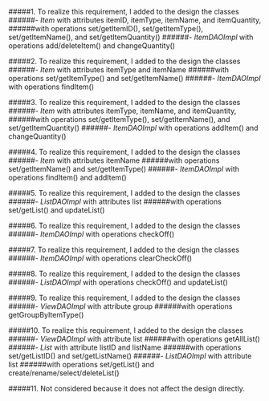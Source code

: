 #####1. To realize this requirement, I added to the design the classes
######- *Item* with attributes itemID, itemType, itemName, and itemQuantity,
######with operations set/getItemID(), set/getItemType(), set/getItemName(), and set/getItemQuantity()
######- *ItemDAOImpl* with operations add/deleteItem() and changeQuantity()

#####2. To realize this requirement, I added to the design the classes
######- *Item* with attributes itemType and itemName
######with operations set/getItemType() and set/getItemName()
######- *ItemDAOImpl* with operations findItem()

#####3. To realize this requirement, I added to the design the classes
######- *Item* with attributes itemType, itemName, and itemQuantity,
######with operations set/getItemType(), set/getItemName(), and set/getItemQuantity()
######- *ItemDAOImpl* with operations addItem() and changeQuantity()
 
#####4. To realize this requirement, I added to the design the classes
######- *Item* with attributes itemName
######with operations set/getItemName() and set/getItemType()
######- *ItemDAOImpl* with operations findItem() and addItem()

#####5. To realize this requirement, I added to the design the classes
######- *ListDAOImpl* with attributes list
######with operations set/getList() and updateList()

#####6. To realize this requirement, I added to the design the classes
######- *ItemDAOImpl* with operations checkOff()

#####7. To realize this requirement, I added to the design the classes
######- *ItemDAOImpl* with operations clearCheckOff()

#####8. To realize this requirement, I added to the design the classes
######- *ListDAOImpl* with operations checkOff() and updateList()

#####9. To realize this requirement, I added to the design the classes
######- *ViewDAOImpl* with attribute group
######with operations getGroupByItemType()

#####10. To realize this requirement, I added to the design the classes
######- *ViewDAOImpl* with attribute list
######with operations getAllList()
######- *List* with attribute listID and listName
######with operations set/getListID() and set/getListName()
######- *ListDAOImpl* with attribute list
######with operations set/getList() and create/rename/select/deleteList()

#####11. Not considered because it does not affect the design directly.

